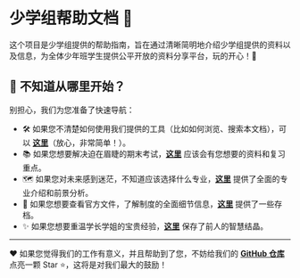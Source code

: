 # 少学组帮助文档 🚀

这个项目是少学组提供的帮助指南，旨在通过清晰简明地介绍少学组提供的资料以及信息，为全体少年班学生提供公平开放的资料分享平台，玩的开心！🎉

## 🤔 不知道从哪里开始？

别担心，我们为您准备了快速导航：

* 🛠️ 如果您不清楚如何使用我们提供的工具（比如如何浏览、搜索本文档），可以 **<a href="learn2use.html">这里</a>**（放心，非常简单！）。
* 📚 如果您想要解决迫在眉睫的期末考试，**<a href="course_materials/overview.md.html">这里</a>** 应该会有您想要的资料和复习重点。
* 🗺️ 如果您对未来感到迷茫，不知道应该选择什么专业，**<a href="major_introduction.html">这里</a>** 提供了全面的专业介绍和前景分析。
* 📄 如果您想要查看官方文件，了解制度的全面细节信息，**<a href="official_documents.html">这里</a>** 提供了一些存档。
* ✨ 如果您想要重温学长学姐的宝贵经验，**<a href="experience_sharing.html">这里</a>** 保存了前人的智慧结晶。

---

❤️ 如果您觉得我们的工作有意义，并且帮助到了您，不妨给我们的 **[GitHub 仓库](https://github.com/ShaoXueZu/XJTU-Young-Gifted-Program-Study-group)** 点亮一颗 Star ⭐，这将是对我们最大的鼓励！